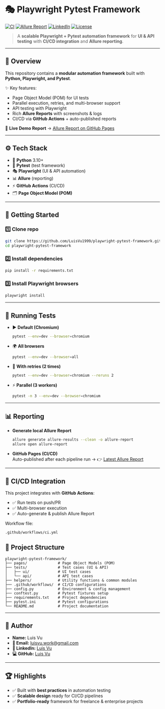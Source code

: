 # 🎭 Playwright Pytest Framework

[![CI](https://github.com/LuisVu1999/playwright-pytest-framework/actions/workflows/playwright.yml/badge.svg)](https://github.com/LuisVu1999/playwright-pytest-framework/actions/workflows/playwright.yml)
[![Allure Report](https://img.shields.io/badge/Allure-Report-ED1C24?logo=allure&logoColor=white)](https://luisvu1999.github.io/playwright-pytest-framework/)
[![LinkedIn](https://img.shields.io/badge/LinkedIn-Profile-blue?logo=linkedin)](https://www.linkedin.com/in/vu-luis-b434b21b2/)
[![License](https://img.shields.io/badge/License-MIT-green.svg)](LICENSE)

> A **scalable Playwright + Pytest automation framework** for **UI & API testing** with **CI/CD integration** and **Allure reporting**.

---

## 📖 Overview
This repository contains a **modular automation framework** built with **Python, Playwright, and Pytest**.  

✨ Key features:
- Page Object Model (POM) for UI tests
- Parallel execution, retries, and multi-browser support
- API testing with Playwright
- Rich **Allure Reports** with screenshots & logs
- CI/CD via **GitHub Actions** + auto-published reports  

🔗 **Live Demo Report** → [Allure Report on GitHub Pages](https://luisvu1999.github.io/playwright-pytest-framework/)

---

## ⚙️ Tech Stack
- 🐍 **Python** 3.10+  
- 🧪 **Pytest** (test framework)  
- 🎭 **Playwright** (UI & API automation)  
- 📊 **Allure** (reporting)  
- ⚡ **GitHub Actions** (CI/CD)  
- 🗂️ **Page Object Model (POM)**  

---

## 🚀 Getting Started

### 1️⃣ Clone repo
```bash
git clone https://github.com/LuisVu1999/playwright-pytest-framework.git
cd playwright-pytest-framework
```

### 2️⃣ Install dependencies
```bash
pip install -r requirements.txt
```

### 3️⃣ Install Playwright browsers
```bash
playwright install
```

---

## 🧪 Running Tests

- ▶️ **Default (Chromium)**  
  ```bash
  pytest --env=dev --browser=chromium
  ```

- 🌍 **All browsers**  
  ```bash
  pytest --env=dev --browser=all
  ```

- 🔄 **With retries (2 times)**  
  ```bash
  pytest --env=dev --browser=chromium --reruns 2
  ```

- ⚡ **Parallel (3 workers)**  
  ```bash
  pytest -n 3 --env=dev --browser=chromium
  ```

---

## 📊 Reporting

- **Generate local Allure Report**  
  ```bash
  allure generate allure-results --clean -o allure-report
  allure open allure-report
  ```

- **GitHub Pages (CI/CD)**  
  Auto-published after each pipeline run → 👉 [Latest Allure Report](https://luisvu1999.github.io/playwright-pytest-framework/)

---

## 🔗 CI/CD Integration

This project integrates with **GitHub Actions**:  
- ✅ Run tests on push/PR  
- ✅ Multi-browser execution  
- ✅ Auto-generate & publish Allure Report  

Workflow file:  
```text
.github/workflows/ci.yml
```


## 📂 Project Structure

```text
playwright-pytest-framework/
├── pages/              # Page Object Models (POM)
├── tests/              # Test cases (UI & API)
│   ├── ui/             # UI test cases
│   └── api/            # API test cases
├── helpers/            # Utility functions & common modules
├── .github/workflows/  # CI/CD configurations
├── config.py           # Environment & config management
├── conftest.py         # Pytest fixtures setup
├── requirements.txt    # Project dependencies
├── pytest.ini          # Pytest configurations
└── README.md           # Project documentation

```

---

## 👤 Author

- **Name:** Luis Vu  
- **📧 Email:** luisvu.work@gmail.com  
- **🔗 LinkedIn:** [Luis Vu](https://www.linkedin.com/in/luisvu99/)  
- **💻 GitHub:** [Luis Vu](https://github.com/LuisVu99)  

---

## 🏆 Highlights

- ✅ Built with **best practices** in automation testing  
- ✅ **Scalable design** ready for CI/CD pipelines  
- ✅ **Portfolio-ready** framework for freelance & enterprise projects 
